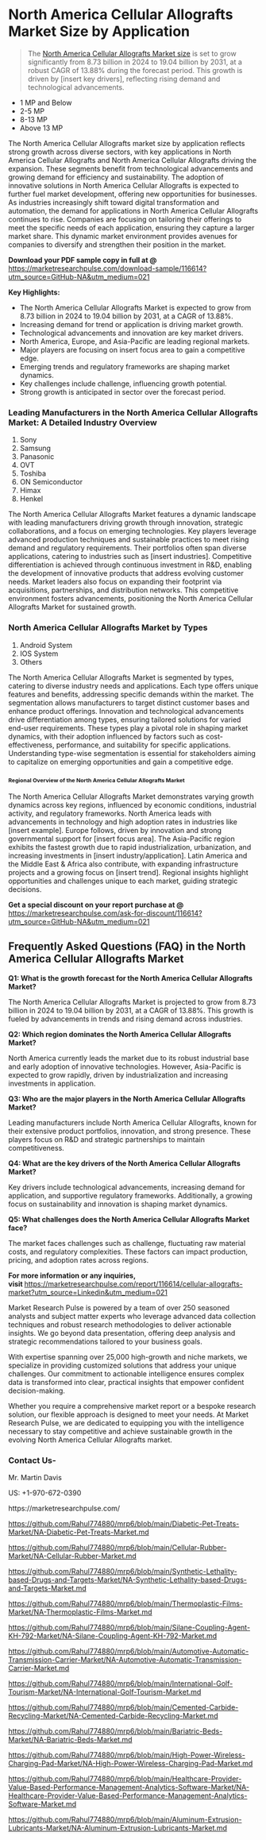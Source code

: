 <h1>North America Cellular Allografts Market&nbsp;Size by Application</h1><blockquote><p>The <a href="https://marketresearchpulse.com/download-sample/116614?utm_source=GitHub-NA&amp;utm_medium=021">North America Cellular Allografts Market size</a> is set to grow significantly from 8.73 billion in 2024 to 19.04 billion by 2031, at a robust CAGR of 13.88% during the forecast period. This growth is driven by [insert key drivers], reflecting rising demand and technological advancements.</p></blockquote><ul><li>1 MP and Below<li> 2-5 MP<li> 8-13 MP<li> Above 13 MP</li></ul><p>The North America Cellular Allografts market size by application reflects strong growth across diverse sectors, with key applications in North America Cellular Allografts and North America Cellular Allografts driving the expansion. These segments benefit from technological advancements and growing demand for efficiency and sustainability. The adoption of innovative solutions in North America Cellular Allografts is expected to further fuel market development, offering new opportunities for businesses. As industries increasingly shift toward digital transformation and automation, the demand for applications in North America Cellular Allografts continues to rise. Companies are focusing on tailoring their offerings to meet the specific needs of each application, ensuring they capture a larger market share. This dynamic market environment provides avenues for companies to diversify and strengthen their position in the market.</p><p><strong>Download your PDF sample copy in full at @ </strong><a href="https://marketresearchpulse.com/download-sample/116614?utm_source=GitHub-NA&amp;utm_medium=021">https://marketresearchpulse.com/download-sample/116614?utm_source=GitHub-NA&amp;utm_medium=021</a></p><p><strong>Key Highlights: </strong></p><ul><li>The North America Cellular Allografts Market is expected to grow from 8.73 billion in 2024 to 19.04 billion by 2031, at a CAGR of 13.88%.</li><li>Increasing demand for trend or application is driving market growth.</li><li>Technological advancements and innovation are key market drivers.</li><li>North America, Europe, and Asia-Pacific are leading regional markets.</li><li>Major players are focusing on insert focus area to gain a competitive edge.</li><li>Emerging trends and regulatory frameworks are shaping market dynamics.</li><li>Key challenges include challenge, influencing growth potential.</li><li>Strong growth is anticipated in sector over the forecast period.</li></ul><h3>Leading Manufacturers in the North America Cellular Allografts Market: A Detailed Industry Overview</h3><ol><li>Sony</li><li>Samsung</li><li>Panasonic</li><li>OVT</li><li>Toshiba</li><li>ON Semiconductor</li><li>Himax</li><li>Henkel</li></ol><div class="flex max-w-full flex-col flex-grow"><div class="min-h-8 text-message flex w-full flex-col items-end gap-2 whitespace-normal break-words [.text-message+&amp;]:mt-5" dir="auto" data-message-author-role="assistant" data-message-id="fd8432e4-4910-450d-b182-61b7bfb0a01f" data-message-model-slug="gpt-4o"><div class="flex w-full flex-col gap-1 empty:hidden first:pt-[3px]"><div class="markdown prose w-full break-words dark:prose-invert light"><p>The North America Cellular Allografts Market features a dynamic landscape with leading manufacturers driving growth through innovation, strategic collaborations, and a focus on emerging technologies. Key players leverage advanced production techniques and sustainable practices to meet rising demand and regulatory requirements. Their portfolios often span diverse applications, catering to industries such as [insert industries]. Competitive differentiation is achieved through continuous investment in R&amp;D, enabling the development of innovative products that address evolving customer needs. Market leaders also focus on expanding their footprint via acquisitions, partnerships, and distribution networks. This competitive environment fosters advancements, positioning the North America Cellular Allografts Market for sustained growth.</p></div></div></div></div><h3>North America Cellular Allografts Market by Types</h3><ol><li>Android System<li> IOS System<li> Others</li></ol><div class="flex max-w-full flex-col flex-grow"><div class="min-h-8 text-message flex w-full flex-col items-end gap-2 whitespace-normal break-words [.text-message+&amp;]:mt-5" dir="auto" data-message-author-role="assistant" data-message-id="084470be-0bb7-4664-bddf-5156b4f41249" data-message-model-slug="gpt-4o-mini"><div class="flex w-full flex-col gap-1 empty:hidden first:pt-[3px]"><div class="markdown prose w-full break-words dark:prose-invert light"><p>The North America Cellular Allografts Market is segmented by types, catering to diverse industry needs and applications. Each type offers unique features and benefits, addressing specific demands within the market. The segmentation allows manufacturers to target distinct customer bases and enhance product offerings. Innovation and technological advancements drive differentiation among types, ensuring tailored solutions for varied end-user requirements. These types play a pivotal role in shaping market dynamics, with their adoption influenced by factors such as cost-effectiveness, performance, and suitability for specific applications. Understanding type-wise segmentation is essential for stakeholders aiming to capitalize on emerging opportunities and gain a competitive edge.</p></div></div></div></div><h3><span style="font-size: 11px;">Regional Overview of the North America Cellular Allografts Market</span></h3><div class="flex max-w-full flex-col flex-grow"><div class="min-h-8 text-message flex w-full flex-col items-end gap-2 whitespace-normal break-words [.text-message+&amp;]:mt-5" dir="auto" data-message-author-role="assistant" data-message-id="e9038762-ce64-4e30-91c9-9bd413514231" data-message-model-slug="gpt-4o-mini"><div class="flex w-full flex-col gap-1 empty:hidden first:pt-[3px]"><div class="markdown prose w-full break-words dark:prose-invert light"><p>The North America Cellular Allografts Market demonstrates varying growth dynamics across key regions, influenced by economic conditions, industrial activity, and regulatory frameworks. North America leads with advancements in technology and high adoption rates in industries like [insert example]. Europe follows, driven by innovation and strong governmental support for [insert focus area]. The Asia-Pacific region exhibits the fastest growth due to rapid industrialization, urbanization, and increasing investments in [insert industry/application]. Latin America and the Middle East &amp; Africa also contribute, with expanding infrastructure projects and a growing focus on [insert trend]. Regional insights highlight opportunities and challenges unique to each market, guiding strategic decisions.</p></div></div></div></div><p><strong>Get a special discount on your report purchase at @ </strong><a href="https://marketresearchpulse.com/ask-for-discount/116614?utm_source=GitHub-NA&amp;utm_medium=021">https://marketresearchpulse.com/ask-for-discount/116614?utm_source=GitHub-NA&amp;utm_medium=021</a></p><h2>Frequently Asked Questions (FAQ) in the North America Cellular Allografts Market</h2><p><strong>Q1: What is the growth forecast for the North America Cellular Allografts Market?</strong></p><p>The North America Cellular Allografts Market is projected to grow from 8.73 billion in 2024 to 19.04 billion by 2031, at a CAGR of 13.88%. This growth is fueled by advancements in trends and rising demand across industries.</p><p><strong>Q2: Which region dominates the North America Cellular Allografts Market?</strong></p><p>North America currently leads the market due to its robust industrial base and early adoption of innovative technologies. However, Asia-Pacific is expected to grow rapidly, driven by industrialization and increasing investments in application.</p><p><strong>Q3: Who are the major players in the North America Cellular Allografts Market?</strong></p><p>Leading manufacturers include North America Cellular Allografts, known for their extensive product portfolios, innovation, and strong presence. These players focus on R&amp;D and strategic partnerships to maintain competitiveness.</p><p><strong>Q4: What are the key drivers of the North America Cellular Allografts Market?</strong></p><p>Key drivers include technological advancements, increasing demand for application, and supportive regulatory frameworks. Additionally, a growing focus on sustainability and innovation is shaping market dynamics.</p><p><strong>Q5: What challenges does the North America Cellular Allografts Market face?</strong></p><p>The market faces challenges such as challenge, fluctuating raw material costs, and regulatory complexities. These factors can impact production, pricing, and adoption rates across regions.</p><p><strong>For more information or any inquiries, visit&nbsp;</strong><a href="https://marketresearchpulse.com/report/116614/cellular-allografts-market?utm_source=Linkedin&utm_medium=021">https://marketresearchpulse.com/report/116614/cellular-allografts-market?utm_source=Linkedin&utm_medium=021</a></p><p>Market Research Pulse is powered by a team of over 250 seasoned analysts and subject matter experts who leverage advanced data collection techniques and robust research methodologies to deliver actionable insights. We go beyond data presentation, offering deep analysis and strategic recommendations tailored to your business goals.</p><p>With expertise spanning over 25,000 high-growth and niche markets, we specialize in providing customized solutions that address your unique challenges. Our commitment to actionable intelligence ensures complex data is transformed into clear, practical insights that empower confident decision-making.</p><p>Whether you require a comprehensive market report or a bespoke research solution, our flexible approach is designed to meet your needs. At Market Research Pulse, we are dedicated to equipping you with the intelligence necessary to stay competitive and achieve sustainable growth in the evolving North America Cellular Allografts market.</p><h3><strong>Contact Us-</strong></h3><p>Mr. Martin Davis</p><p>US: +1-970-672-0390</p><p>https://marketresearchpulse.com/</p><p><a href="https://github.com/Rahul774880/mrp6/blob/main/Diabetic-Pet-Treats-Market/NA-Diabetic-Pet-Treats-Market.md">https://github.com/Rahul774880/mrp6/blob/main/Diabetic-Pet-Treats-Market/NA-Diabetic-Pet-Treats-Market.md</a></p><p><a href="https://github.com/Rahul774880/mrp6/blob/main/Cellular-Rubber-Market/NA-Cellular-Rubber-Market.md">https://github.com/Rahul774880/mrp6/blob/main/Cellular-Rubber-Market/NA-Cellular-Rubber-Market.md</a></p><p><a href="https://github.com/Rahul774880/mrp6/blob/main/Synthetic-Lethality-based-Drugs-and-Targets-Market/NA-Synthetic-Lethality-based-Drugs-and-Targets-Market.md">https://github.com/Rahul774880/mrp6/blob/main/Synthetic-Lethality-based-Drugs-and-Targets-Market/NA-Synthetic-Lethality-based-Drugs-and-Targets-Market.md</a></p><p><a href="https://github.com/Rahul774880/mrp6/blob/main/Thermoplastic-Films-Market/NA-Thermoplastic-Films-Market.md">https://github.com/Rahul774880/mrp6/blob/main/Thermoplastic-Films-Market/NA-Thermoplastic-Films-Market.md</a></p><p><a href="https://github.com/Rahul774880/mrp6/blob/main/Silane-Coupling-Agent-KH-792-Market/NA-Silane-Coupling-Agent-KH-792-Market.md">https://github.com/Rahul774880/mrp6/blob/main/Silane-Coupling-Agent-KH-792-Market/NA-Silane-Coupling-Agent-KH-792-Market.md</a></p><p><a href="https://github.com/Rahul774880/mrp6/blob/main/Automotive-Automatic-Transmission-Carrier-Market/NA-Automotive-Automatic-Transmission-Carrier-Market.md">https://github.com/Rahul774880/mrp6/blob/main/Automotive-Automatic-Transmission-Carrier-Market/NA-Automotive-Automatic-Transmission-Carrier-Market.md</a></p><p><a href="https://github.com/Rahul774880/mrp6/blob/main/International-Golf-Tourism-Market/NA-International-Golf-Tourism-Market.md">https://github.com/Rahul774880/mrp6/blob/main/International-Golf-Tourism-Market/NA-International-Golf-Tourism-Market.md</a></p><p><a href="https://github.com/Rahul774880/mrp6/blob/main/Cemented-Carbide-Recycling-Market/NA-Cemented-Carbide-Recycling-Market.md">https://github.com/Rahul774880/mrp6/blob/main/Cemented-Carbide-Recycling-Market/NA-Cemented-Carbide-Recycling-Market.md</a></p><p><a href="https://github.com/Rahul774880/mrp6/blob/main/Bariatric-Beds-Market/NA-Bariatric-Beds-Market.md">https://github.com/Rahul774880/mrp6/blob/main/Bariatric-Beds-Market/NA-Bariatric-Beds-Market.md</a></p><p><a href="https://github.com/Rahul774880/mrp6/blob/main/High-Power-Wireless-Charging-Pad-Market/NA-High-Power-Wireless-Charging-Pad-Market.md">https://github.com/Rahul774880/mrp6/blob/main/High-Power-Wireless-Charging-Pad-Market/NA-High-Power-Wireless-Charging-Pad-Market.md</a></p><p><a href="https://github.com/Rahul774880/mrp6/blob/main/Healthcare-Provider-Value-Based-Performance-Management-Analytics-Software-Market/NA-Healthcare-Provider-Value-Based-Performance-Management-Analytics-Software-Market.md">https://github.com/Rahul774880/mrp6/blob/main/Healthcare-Provider-Value-Based-Performance-Management-Analytics-Software-Market/NA-Healthcare-Provider-Value-Based-Performance-Management-Analytics-Software-Market.md</a></p><p><a href="https://github.com/Rahul774880/mrp6/blob/main/Aluminum-Extrusion-Lubricants-Market/NA-Aluminum-Extrusion-Lubricants-Market.md">https://github.com/Rahul774880/mrp6/blob/main/Aluminum-Extrusion-Lubricants-Market/NA-Aluminum-Extrusion-Lubricants-Market.md</a></p>
